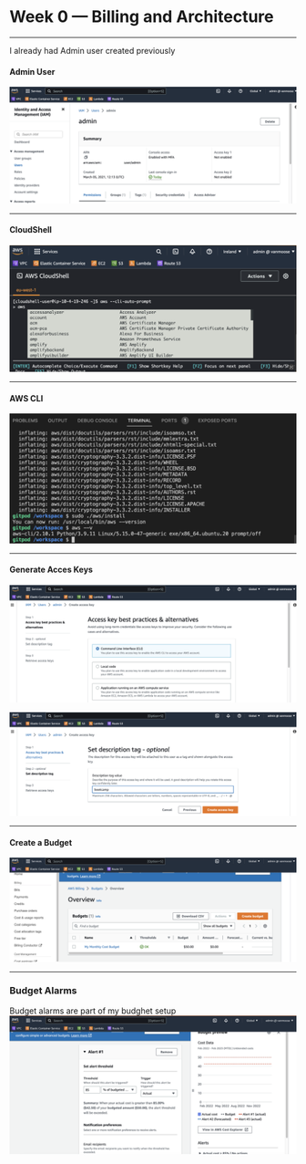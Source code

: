 # Week 0 — Billing and Architecture

**************************************
I already had Admin user created previously
#### **Admin User**
![Alt text](../_docs/assets/admin-user.png)

**************************************

#### **CloudShell**
![Alt text](../_docs/assets/clousshell-screenshot.png)

**************************************

#### **AWS CLI**
![Alt text](../_docs/assets/aws-cli.png)

**************************************

#### **Generate Acces Keys**
![Alt text](../_docs/assets/generate-access-keys-01.png)

![Alt text](../_docs/assets/generate-access-keys-02.png)

**************************************

#### **Create a Budget**
![Alt text](../_docs/assets/budget.png)

**************************************

### **Budget Alarms**
Budget alarms are part of my budghet setup
![Alt text](../_docs/assets/budget-alarms.png)